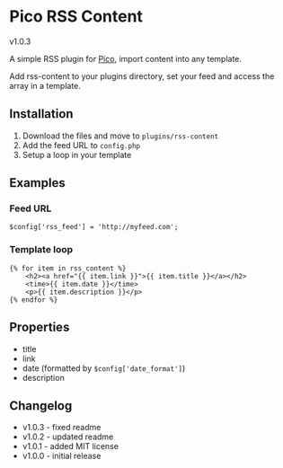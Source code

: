 # Pico RSS Content
v1.0.3

A simple RSS plugin for [Pico](http://pico.dev7studios.com), import content into any template.

Add rss-content to your plugins directory, set your feed and access the array in a template.

## Installation
1. Download the files and move to `plugins/rss-content`
2. Add the feed URL to `config.php`
3. Setup a loop in your template

## Examples
### Feed URL
    $config['rss_feed'] = 'http://myfeed.com';
### Template loop
    {% for item in rss_content %}
        <h2><a href="{{ item.link }}">{{ item.title }}</a></h2>
        <time>{{ item.date }}</time>
        <p>{{ item.description }}</p>
    {% endfor %}

## Properties
- title
- link
- date (formatted by `$config['date_format']`)
- description

## Changelog
- v1.0.3 - fixed readme
- v1.0.2 - updated readme
- v1.0.1 - added MIT license
- v1.0.0 - initial release
